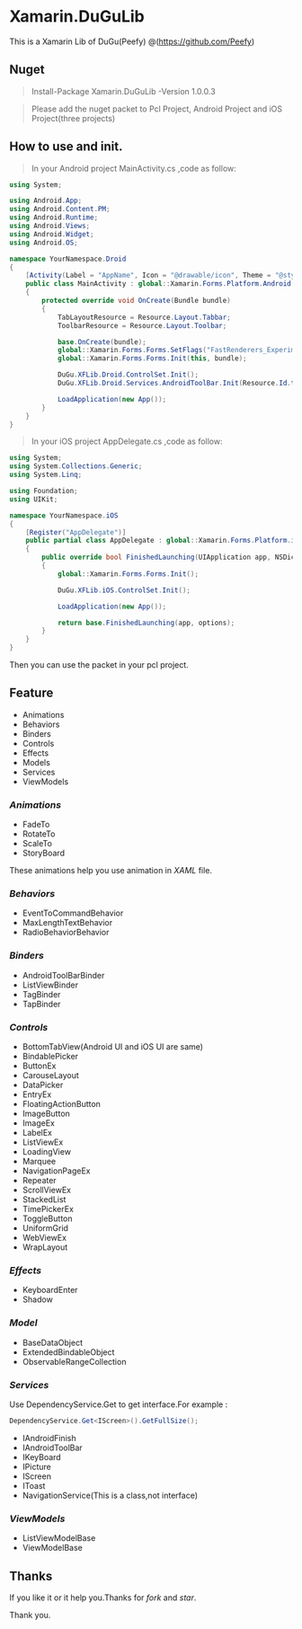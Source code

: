 # Xamarin.DuGuLib
This is a Xamarin Lib of DuGu(Peefy) @(https://github.com/Peefy)

## Nuget
>Install-Package Xamarin.DuGuLib -Version 1.0.0.3

>Please add the nuget packet to Pcl Project, Android Project and iOS Project(three projects)

## How to use and init.

>In your Android project MainActivity.cs ,code as follow:

```c#
using System;

using Android.App;
using Android.Content.PM;
using Android.Runtime;
using Android.Views;
using Android.Widget;
using Android.OS;

namespace YourNamespace.Droid
{
    [Activity(Label = "AppName", Icon = "@drawable/icon", Theme = "@style/MainTheme", MainLauncher = true, ConfigurationChanges =            ConfigChanges.ScreenSize | ConfigChanges.Orientation)]
    public class MainActivity : global::Xamarin.Forms.Platform.Android.FormsAppCompatActivity
    {
        protected override void OnCreate(Bundle bundle)
        {
            TabLayoutResource = Resource.Layout.Tabbar;
            ToolbarResource = Resource.Layout.Toolbar;

            base.OnCreate(bundle);
            global::Xamarin.Forms.Forms.SetFlags("FastRenderers_Experimental");
            global::Xamarin.Forms.Forms.Init(this, bundle);

            DuGu.XFLib.Droid.ControlSet.Init();
            DuGu.XFLib.Droid.Services.AndroidToolBar.Init(Resource.Id.toolbar);

            LoadApplication(new App());
        }
    }
}
```

>In your iOS project AppDelegate.cs ,code as follow:

```c#
using System;
using System.Collections.Generic;
using System.Linq;

using Foundation;
using UIKit;

namespace YourNamespace.iOS
{
    [Register("AppDelegate")]
    public partial class AppDelegate : global::Xamarin.Forms.Platform.iOS.FormsApplicationDelegate
    {
        public override bool FinishedLaunching(UIApplication app, NSDictionary options)
        {
            global::Xamarin.Forms.Forms.Init();

            DuGu.XFLib.iOS.ControlSet.Init();

            LoadApplication(new App());

            return base.FinishedLaunching(app, options);
        }
    }
}
```

Then you can use the packet in your pcl project.

## Feature

* Animations
* Behaviors
* Binders
* Controls
* Effects
* Models
* Services
* ViewModels

### *Animations*

* FadeTo
* RotateTo
* ScaleTo 
* StoryBoard

These animations help you use animation in *XAML* file.

### *Behaviors*

* EventToCommandBehavior
* MaxLengthTextBehavior
* RadioBehaviorBehavior

### *Binders*

* AndroidToolBarBinder
* ListViewBinder
* TagBinder
* TapBinder

### *Controls*

* BottomTabView(Android UI and iOS UI are same)
* BindablePicker
* ButtonEx
* CarouseLayout
* DataPicker
* EntryEx
* FloatingActionButton
* ImageButton
* ImageEx
* LabelEx
* ListViewEx
* LoadingView
* Marquee
* NavigationPageEx
* Repeater
* ScrollViewEx
* StackedList
* TimePickerEx
* ToggleButton
* UniformGrid
* WebViewEx
* WrapLayout

### *Effects*

* KeyboardEnter
* Shadow

### *Model*

* BaseDataObject
* ExtendedBindableObject
* ObservableRangeCollection

###
### *Services*

Use DependencyService.Get<T> to get interface.For example :

```c#
DependencyService.Get<IScreen>().GetFullSize();
```
* IAndroidFinish
* IAndroidToolBar
* IKeyBoard
* IPicture
* IScreen
* IToast
* NavigationService(This is a class,not interface)

### *ViewModels*

* ListViewModelBase
* ViewModelBase

## Thanks
If you like it or it help you.Thanks for *fork* and *star*.

Thank you.






